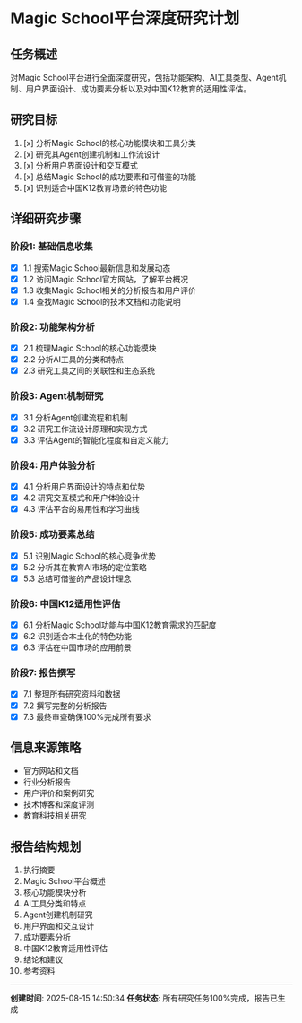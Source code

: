 # Magic School平台深度研究计划

## 任务概述
对Magic School平台进行全面深度研究，包括功能架构、AI工具类型、Agent机制、用户界面设计、成功要素分析以及对中国K12教育的适用性评估。

## 研究目标
1. [x] 分析Magic School的核心功能模块和工具分类
2. [x] 研究其Agent创建机制和工作流设计  
3. [x] 分析用户界面设计和交互模式
4. [x] 总结Magic School的成功要素和可借鉴的功能
5. [x] 识别适合中国K12教育场景的特色功能

## 详细研究步骤

### 阶段1: 基础信息收集 
- [x] 1.1 搜索Magic School最新信息和发展动态
- [x] 1.2 访问Magic School官方网站，了解平台概况
- [x] 1.3 收集Magic School相关的分析报告和用户评价
- [x] 1.4 查找Magic School的技术文档和功能说明

### 阶段2: 功能架构分析
- [x] 2.1 梳理Magic School的核心功能模块
- [x] 2.2 分析AI工具的分类和特点
- [x] 2.3 研究工具之间的关联性和生态系统

### 阶段3: Agent机制研究  
- [x] 3.1 分析Agent创建流程和机制
- [x] 3.2 研究工作流设计原理和实现方式
- [x] 3.3 评估Agent的智能化程度和自定义能力

### 阶段4: 用户体验分析
- [x] 4.1 分析用户界面设计的特点和优势
- [x] 4.2 研究交互模式和用户体验设计
- [x] 4.3 评估平台的易用性和学习曲线

### 阶段5: 成功要素总结
- [x] 5.1 识别Magic School的核心竞争优势
- [x] 5.2 分析其在教育AI市场的定位策略
- [x] 5.3 总结可借鉴的产品设计理念

### 阶段6: 中国K12适用性评估
- [x] 6.1 分析Magic School功能与中国K12教育需求的匹配度
- [x] 6.2 识别适合本土化的特色功能
- [x] 6.3 评估在中国市场的应用前景

### 阶段7: 报告撰写
- [x] 7.1 整理所有研究资料和数据
- [x] 7.2 撰写完整的分析报告
- [x] 7.3 最终审查确保100%完成所有要求

## 信息来源策略
- 官方网站和文档
- 行业分析报告  
- 用户评价和案例研究
- 技术博客和深度评测
- 教育科技相关研究

## 报告结构规划
1. 执行摘要
2. Magic School平台概述
3. 核心功能模块分析
4. AI工具分类和特点
5. Agent创建机制研究
6. 用户界面和交互设计
7. 成功要素分析
8. 中国K12教育适用性评估
9. 结论和建议
10. 参考资料

---
**创建时间**: 2025-08-15 14:50:34
**任务状态**: 所有研究任务100%完成，报告已生成